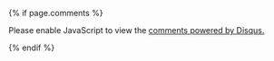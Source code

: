 {% if page.comments %}

<div id="disqus_thread"></div>
<script>

var disqus_config = function () {
	this.page.url = '{{ page.url | absolute_url }}';
	this.page.identifier = '{{ page.url | absolute_url }}';
};
(function() { // DON'T EDIT BELOW THIS LINE
var d = document, s = d.createElement('script');
s.src = 'https://{{ site.disqus.shortname }}.disqus.com/embed.js';
s.setAttribute('data-timestamp', +new Date());
(d.head || d.body).appendChild(s);
})();
</script>
<noscript>Please enable JavaScript to view the <a href="https://disqus.com/?ref_noscript">comments powered by Disqus.</a></noscript>
               
			   
{% endif %}
